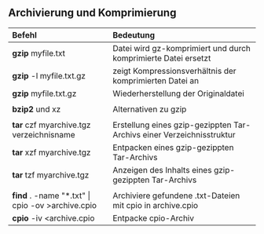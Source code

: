 ## Archivierung und Komprimierung

| Befehl | Bedeutung |
| :--- | :--- |
| **gzip** myfile.txt | Datei wird gz-komprimiert und durch komprimierte Datei ersetzt |
| **gzip** -l myfile.txt.gz | zeigt Kompressionsverhältnis der komprimierten Datei an |
| **gzip** myfile.txt.gz | Wiederherstellung der Originaldatei |
|  |  |
| **bzip2** und xz | Alternativen zu gzip |
|  |  |
| **tar** czf myarchive.tgz verzeichnisname | Erstellung eines gzip-gezippten Tar-Archivs einer Verzeichnisstruktur |
| **tar** xzf myarchive.tgz | Entpacken eines gzip-gezippten Tar-Archivs |
| **tar** tzf myarchive.tgz | Anzeigen des Inhalts eines gzip-gezippten Tar-Archivs |
|  |  |
| **find** . -name "\*.txt" &#124; cpio -ov &gt;archive.cpio | Archiviere gefundene .txt-Dateien mit cpio in archive.cpio |
| **cpio** -iv &lt;archive.cpio | Entpacke cpio-Archiv |



